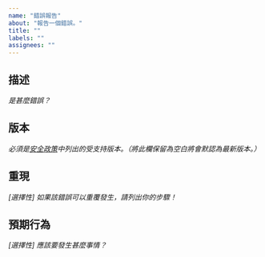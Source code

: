```yaml
---
name: "錯誤報告"
about: "報告一個錯誤。"
title: ""
labels: ""
assignees: ""
---
```

## 描述

*是甚麼錯誤？*



## 版本

*必須是[安全政策](https://github.com/hugoalh/NodeJS.AdvancedRandom/security/policy)中列出的受支持版本。（將此欄保留為空白將會默認為最新版本。）*



## 重現

*\[選擇性\] 如果該錯誤可以重覆發生，請列出你的步驟！*



## 預期行為

*\[選擇性\] 應該要發生甚麼事情？*


